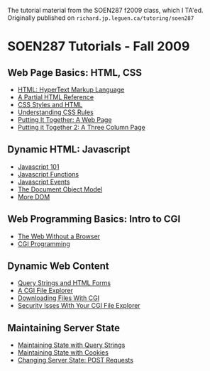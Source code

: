 The tutorial material from the SOEN287 f2009 class, which I TA'ed. Originally published on `richard.jp.leguen.ca/tutoring/soen287`

SOEN287 Tutorials - Fall 2009
=============================

Web Page Basics: HTML, CSS
--------------------------

* [HTML: HyperText Markup Language](tut-01.intro-to-html.md)
* [A Partial HTML Reference](tut-02.html-reference.md)
* [CSS Styles and HTML](tut-03.css-and-html.md)
* [Understanding CSS Rules](tut-04.css-rules.md)
* [Putting It Together: A Web Page](tut-05.a-web-page.md)
* [Putting it Together 2: A Three Column Page](tut-06.three-column-page.md)

Dynamic HTML: Javascript
------------------------

* [Javascript 101](tut-07.javascript-101.md)
* [Javascript Functions](tut-08.javascript-functions.md)
* [Javascript Events](tut-09.javascript-events.md)
* [The Document Object Model](tut-10.dom.md)
* [More DOM](tut-11.more-dom.md)

Web Programming Basics: Intro to CGI
------------------------------------

* [The Web Without a Browser](tut-12.without-a-browser.md)
* [CGI Programming](tut-13.cgi-programming.md)

Dynamic Web Content
-------------------

* [Query Strings and HTML Forms](tut-14.query-strings-and-forms.md)
* [A CGI File Explorer](tut-15.cgi-file-explorer.md)
* [Downloading Files With CGI](tut-16.downloading-files-with-cgi.md)
* [Security Isses With Your CGI File Explorer](tut-17.security-issues-with-cgi.md)

Maintaining Server State
------------------------

* [Maintaining State with Query Strings](tut-18.maintaining-state-with-query-strings.md)
* [Maintaining State with Cookies](tut-19.maintaining-state-with-cookies.md)
* [Changing Server State: POST Requests](tut-20.changing-server-state-post-requests.md)
